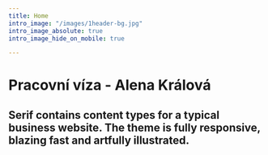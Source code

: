 ```yaml
---
title: Home
intro_image: "/images/1header-bg.jpg"
intro_image_absolute: true
intro_image_hide_on_mobile: true

---
```

# Pracovní víza - Alena Králová

## Serif contains content types for a typical business website. The theme is fully responsive, blazing fast and artfully illustrated.